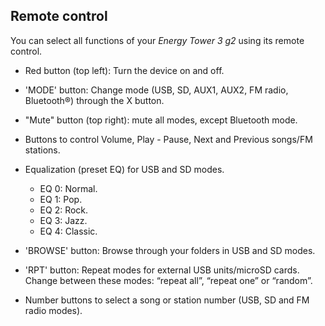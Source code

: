 ## Remote control

You can select all functions of your *Energy Tower 3 g2* using its remote control.

* Red button (top left): Turn the device on and off.

* 'MODE' button: Change mode (USB, SD, AUX1, AUX2, FM radio, Bluetooth®) through the X button.

* "Mute" button (top right): mute all modes, except Bluetooth mode.

* Buttons to control Volume, Play - Pause, Next and Previous songs/FM stations.

* Equalization (preset EQ) for USB and SD modes.
    * EQ 0: Normal.
    * EQ 1: Pop.
    * EQ 2: Rock.
    * EQ 3: Jazz.
    * EQ 4: Classic.

* 'BROWSE' button: Browse through your folders in USB and SD modes.

* 'RPT' button: Repeat modes for external USB units/microSD cards. Change between these modes: “repeat all”, “repeat one” or “random”.

* Number buttons to select a song or station number (USB, SD and FM radio modes).






